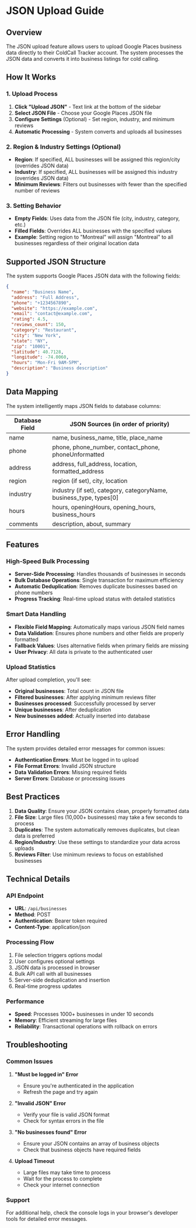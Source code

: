 # JSON Upload Guide

## Overview
The JSON upload feature allows users to upload Google Places business data directly to their ColdCall Tracker account. The system processes the JSON data and converts it into business listings for cold calling.

## How It Works

### 1. Upload Process
1. **Click "Upload JSON"** - Text link at the bottom of the sidebar
2. **Select JSON File** - Choose your Google Places JSON file
3. **Configure Settings** (Optional) - Set region, industry, and minimum reviews
4. **Automatic Processing** - System converts and uploads all businesses

### 2. Region & Industry Settings (Optional)
- **Region**: If specified, ALL businesses will be assigned this region/city (overrides JSON data)
- **Industry**: If specified, ALL businesses will be assigned this industry (overrides JSON data)
- **Minimum Reviews**: Filters out businesses with fewer than the specified number of reviews

### 3. Setting Behavior
- **Empty Fields**: Uses data from the JSON file (city, industry, category, etc.)
- **Filled Fields**: Overrides ALL businesses with the specified values
- **Example**: Setting region to "Montreal" will assign "Montreal" to all businesses regardless of their original location data

## Supported JSON Structure

The system supports Google Places JSON data with the following fields:

```json
{
  "name": "Business Name",
  "address": "Full Address",
  "phone": "+1234567890",
  "website": "https://example.com",
  "email": "contact@example.com",
  "rating": 4.5,
  "reviews_count": 150,
  "category": "Restaurant",
  "city": "New York",
  "state": "NY",
  "zip": "10001",
  "latitude": 40.7128,
  "longitude": -74.0060,
  "hours": "Mon-Fri 9AM-5PM",
  "description": "Business description"
}
```

## Data Mapping

The system intelligently maps JSON fields to database columns:

| Database Field | JSON Sources (in order of priority) |
|---------------|--------------------------------------|
| name | name, business_name, title, place_name |
| phone | phone, phone_number, contact_phone, phoneUnformatted |
| address | address, full_address, location, formatted_address |
| region | region (if set), city, location |
| industry | industry (if set), category, categoryName, business_type, types[0] |
| hours | hours, openingHours, opening_hours, business_hours |
| comments | description, about, summary |

## Features

### High-Speed Bulk Processing
- **Server-Side Processing**: Handles thousands of businesses in seconds
- **Bulk Database Operations**: Single transaction for maximum efficiency
- **Automatic Deduplication**: Removes duplicate businesses based on phone numbers
- **Progress Tracking**: Real-time upload status with detailed statistics

### Smart Data Handling
- **Flexible Field Mapping**: Automatically maps various JSON field names
- **Data Validation**: Ensures phone numbers and other fields are properly formatted
- **Fallback Values**: Uses alternative fields when primary fields are missing
- **User Privacy**: All data is private to the authenticated user

### Upload Statistics
After upload completion, you'll see:
- **Original businesses**: Total count in JSON file
- **Filtered businesses**: After applying minimum reviews filter
- **Businesses processed**: Successfully processed by server
- **Unique businesses**: After deduplication
- **New businesses added**: Actually inserted into database

## Error Handling

The system provides detailed error messages for common issues:

- **Authentication Errors**: Must be logged in to upload
- **File Format Errors**: Invalid JSON structure
- **Data Validation Errors**: Missing required fields
- **Server Errors**: Database or processing issues

## Best Practices

1. **Data Quality**: Ensure your JSON contains clean, properly formatted data
2. **File Size**: Large files (10,000+ businesses) may take a few seconds to process
3. **Duplicates**: The system automatically removes duplicates, but clean data is preferred
4. **Region/Industry**: Use these settings to standardize your data across uploads
5. **Reviews Filter**: Use minimum reviews to focus on established businesses

## Technical Details

### API Endpoint
- **URL**: `/api/businesses`
- **Method**: POST
- **Authentication**: Bearer token required
- **Content-Type**: application/json

### Processing Flow
1. File selection triggers options modal
2. User configures optional settings
3. JSON data is processed in browser
4. Bulk API call with all businesses
5. Server-side deduplication and insertion
6. Real-time progress updates

### Performance
- **Speed**: Processes 1000+ businesses in under 10 seconds
- **Memory**: Efficient streaming for large files
- **Reliability**: Transactional operations with rollback on errors

## Troubleshooting

### Common Issues

1. **"Must be logged in" Error**
   - Ensure you're authenticated in the application
   - Refresh the page and try again

2. **"Invalid JSON" Error**
   - Verify your file is valid JSON format
   - Check for syntax errors in the file

3. **"No businesses found" Error**
   - Ensure your JSON contains an array of business objects
   - Check that business objects have required fields

4. **Upload Timeout**
   - Large files may take time to process
   - Wait for the process to complete
   - Check your internet connection

### Support
For additional help, check the console logs in your browser's developer tools for detailed error messages. 
